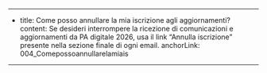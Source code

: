 ---
  - title: Come posso annullare la mia iscrizione agli aggiornamenti?
    content: Se desideri interrompere la ricezione di comunicazioni e aggiornamenti da PA digitale 2026, usa il link “Annulla iscrizione” presente nella sezione finale di ogni email.
    anchorLink: 004_Comepossoannullarelamiais
---